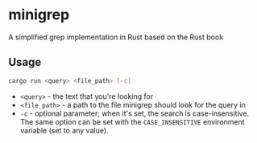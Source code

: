 # minigrep

A simplified grep implementation in Rust based on the Rust book

## Usage

```sh
cargo run <query> <file_path> [-c]
```

- `<query>` - the text that you're looking for
- `<file_path>` - a path to the file minigrep should look for the query in
- `-c` - optional parameter; when it's set, the search is case-insensitive.
  The same option can be set with the `CASE_INSENSITIVE` environment
  variable (set to any value).
